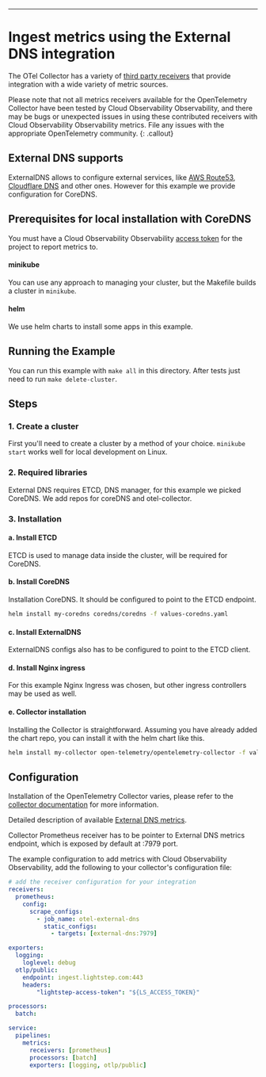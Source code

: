 ---
# Ingest metrics using the External DNS integration

The OTel Collector has a variety of [third party receivers](https://github.com/open-telemetry/opentelemetry-collector-contrib/tree/master/receiver) that provide integration with a wide variety of metric sources.

Please note that not all metrics receivers available for the OpenTelemetry Collector have been tested by Cloud Observability Observability, and there may be bugs or unexpected issues in using these contributed receivers with Cloud Observability Observability metrics. File any issues with the appropriate OpenTelemetry community.
{: .callout}

## External DNS supports

ExternalDNS allows to configure external services, like [AWS Route53](https://github.com/kubernetes-sigs/external-dns/blob/master/docs/tutorials/aws.md), [Cloudflare DNS](https://github.com/kubernetes-sigs/external-dns/blob/master/docs/tutorials/cloudflare.md) and other ones. However for this example we provide configuration for CoreDNS.

## Prerequisites for local installation with CoreDNS

You must have a Cloud Observability Observability [access token](/docs/create-and-manage-access-tokens) for the project to report metrics to.

#### minikube

You can use any approach to managing your cluster, but the Makefile builds a cluster in `minikube`.

#### helm

We use helm charts to install some apps in this example.

## Running the Example

You can run this example with `make all` in this directory.
After tests just need to run `make delete-cluster`.

## Steps

### 1. Create a cluster

First you'll need to create a cluster by a method of your choice. `minikube start` works well for local development on Linux.

### 2. Required libraries

External DNS requires ETCD, DNS manager, for this example we picked CoreDNS. We add repos for coreDNS and otel-collector.

### 3. Installation

#### a. Install ETCD

ETCD is used to manage data inside the cluster, will be required for CoreDNS.

#### b. Install CoreDNS

Installation CoreDNS. It should be configured to point to the ETCD endpoint.

```sh
helm install my-coredns coredns/coredns -f values-coredns.yaml
```

#### c. Install ExternalDNS

ExternalDNS configs also has to be configured to point to the ETCD client.

#### d. Install Nginx ingress

For this example Nginx Ingress was chosen, but other ingress controllers may be used as well.

#### e. Collector installation

Installing the Collector is straightforward. Assuming you have already added the chart repo, you can install it with the helm chart like this.

```sh
helm install my-collector open-telemetry/opentelemetry-collector -f values-collector.yaml
```

## Configuration

Installation of the OpenTelemetry Collector varies, please refer to the [collector documentation](https://opentelemetry.io/docs/collector/) for more information.

Detailed description of available [External DNS metrics](https://github.com/kubernetes-sigs/external-dns/blob/e2b86a114612cb334145c5cff3876495b67b8988/docs/faq.md#what-metrics-can-i-get-from-externaldns-and-what-do-they-mean).

Collector Prometheus receiver has to be pointer to External DNS metrics endpoint, which is exposed by default at :7979 port.

The example configuration to add metrics with Cloud Observability Observability, add the following to your collector's configuration file:

``` yaml
# add the receiver configuration for your integration
receivers:
  prometheus:
    config:
      scrape_configs:
        - job_name: otel-external-dns
          static_configs:
            - targets: [external-dns:7979]

exporters:
  logging:
    loglevel: debug
  otlp/public:
    endpoint: ingest.lightstep.com:443
    headers:
        "lightstep-access-token": "${LS_ACCESS_TOKEN}"

processors:
  batch:

service:
  pipelines:
    metrics:
      receivers: [prometheus]
      processors: [batch]
      exporters: [logging, otlp/public]
```

